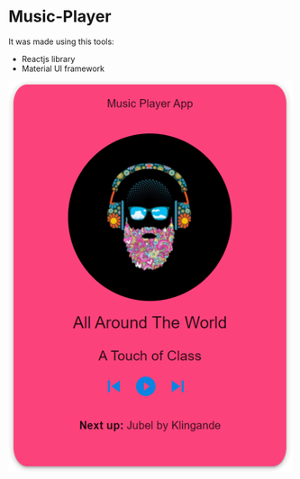 # Music-Player

It was made using this tools:
* Reactjs library
* Material UI framework

![GitHub Logo](/MusicPlayer.png)
